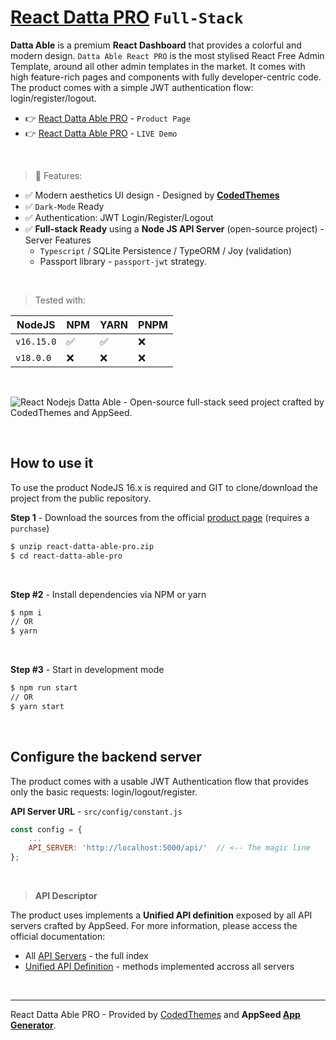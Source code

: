 # [React Datta PRO](https://appseed.us/product/datta-able-pro/full-stack/react/) `Full-Stack`

**Datta Able** is a premium **React Dashboard** that provides a colorful and modern design. `Datta Able React PRO` is the most stylised React Free Admin Template, around all other admin templates in the market. It comes with high feature-rich pages and components with fully developer-centric code. The product comes with a simple JWT authentication flow: login/register/logout.

- 👉 [React Datta Able PRO](https://appseed.us/product/datta-able-pro/full-stack/react/) - `Product Page`
- 👉 [React Datta Able PRO](https://react-datta-pro.onrender.com/) - `LIVE Demo`

<br />

> 🚀 Features: 

- ✅ Modern aesthetics UI design - Designed by **[CodedThemes](https://codedthemes.com/?ref=appseed)**
- ✅ `Dark-Mode` Ready
- ✅ Authentication: JWT Login/Register/Logout
- ✅ **Full-stack Ready** using a **Node JS API Server** (open-source project) - Server Features
  - `Typescript` / SQLite Persistence / TypeORM / Joy (validation)
  - Passport library - `passport-jwt` strategy.

<br />

> Tested with:

| NodeJS | NPM | YARN | PNPM | 
| --- | --- | --- | --- | 
| `v16.15.0` | ✅ | ✅ | ❌ | 
| `v18.0.0`  | ❌ | ❌ | ❌ |

<br />

![React Nodejs Datta Able - Open-source full-stack seed project crafted by CodedThemes and AppSeed.](https://user-images.githubusercontent.com/51070104/126295682-6e89cdd8-455f-4f44-bb3c-0302d02c34a2.png)

<br />

## How to use it

To use the product NodeJS 16.x is required and GIT to clone/download the project from the public repository.

**Step 1** - Download the sources from the official [product page](https://appseed.us/product/datta-able-pro/full-stack/react/) (requires a `purchase`)

```bash
$ unzip react-datta-able-pro.zip
$ cd react-datta-able-pro
```

<br >

**Step #2** - Install dependencies via NPM or yarn

```bash
$ npm i
// OR
$ yarn
```

<br />

**Step #3** - Start in development mode

```bash
$ npm run start 
// OR
$ yarn start
```

<br />

## Configure the backend server

The product comes with a usable JWT Authentication flow that provides only the basic requests: login/logout/register. 

**API Server URL** - `src/config/constant.js` 

```javascript
const config = {
    ...
    API_SERVER: 'http://localhost:5000/api/'  // <-- The magic line
};
```

<br />

> **API Descriptor** 

The product uses implements a **Unified API definition** exposed by all API servers crafted by AppSeed. For more information, please access the official documentation:

- All [API Servers](https://docs.appseed.us/boilerplate-code/api-server) - the full index
- [Unified API Definition](https://docs.appseed.us/boilerplate-code/api-server/api-unified-definition) - methods implemented accross all servers


<br />

---
React Datta Able PRO - Provided by [CodedThemes](https://codedthemes.com/) and **AppSeed [App Generator](https://appseed.us/app-generator)**.
